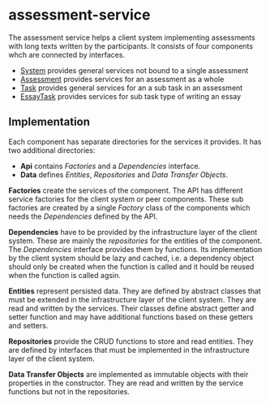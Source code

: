 # assessment-service

The assessment service helps a client system implementing assessments with long texts written by the participants. It consists of four components whch are connected by interfaces. 

* [System](src/System/README.md) provides general services not bound to a single assessment
* [Assessment](src/Assessment/README.md) provides services for an assessment as a whole
* [Task](src/Task/README.md) provides general services for an a sub task in an assessment
* [EssayTask](src/EssayTask/README.md) provides services for sub task type of writing an essay

## Implementation

Each component has separate directories for the services it provides. It has two additional directories: 

* **Api** contains *Factories* and a *Dependencies* interface.
* **Data** defines *Entities*, *Repositories* and *Data Transfer Objects*.

**Factories** create the services of the component. The API has different service factories for the client system or peer components. These sub factories are created by a single *Factory* class of the components which needs the *Dependencies* defined by the API.

**Dependencies** have to be provided by the infrastructure layer of the client system. These are mainly the *repositories* for the entities of the component. The *Dependencies* interface provides them by functions.
Its implementation by the client system should be lazy and cached, i.e. a dependency object should only be created when the function is called and it hould be reused when the function is called agsin.  

**Entities** represent persisted data. They are defined by abstract classes that must be extended in the infrastructure layer of the client system. They are read and written by the services. Their classes define abstract getter and setter function and may have additional functions based on these getters and setters. 

**Repositories** provide the CRUD functions to store and read entities. They are defined by interfaces that must be implemented in the infrastructure layer of the client system.

**Data Transfer Objects** are implemented as immutable objects with their properties in the constructor. They are read and written by the service functions but not in the repositories.
